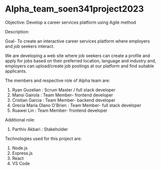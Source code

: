 # Alpha_team_soen341project2023

Objective:
Develop a career services platform using Agile method

Description:

Goal- To create an interactive career services platform where employers and job seekers interact.

We are developing a web site where job seekers can create a profile and apply for jobs based on their preferred location, language and industry and,  employers can upload/create job postings at our platform and find suitable applicants.

The members and respective role of Alpha team are:
1) Ryan Guzelian : Scrum Master / full stack developer
2) Mansi Gairola : Team Member- frontend developer
3) Cristian Garcia : Team Member- backend developer
4) Grecia Maria Olano O'Brien : Team Member- full stack developer
5) Ruawei Lin : Team Member- frontend developer

Additional role:
1) Parthiv Akbari : Stakeholder

Technologies used for this project are:
1) Node.js
2) Express.js
3) React
4) VS Code
